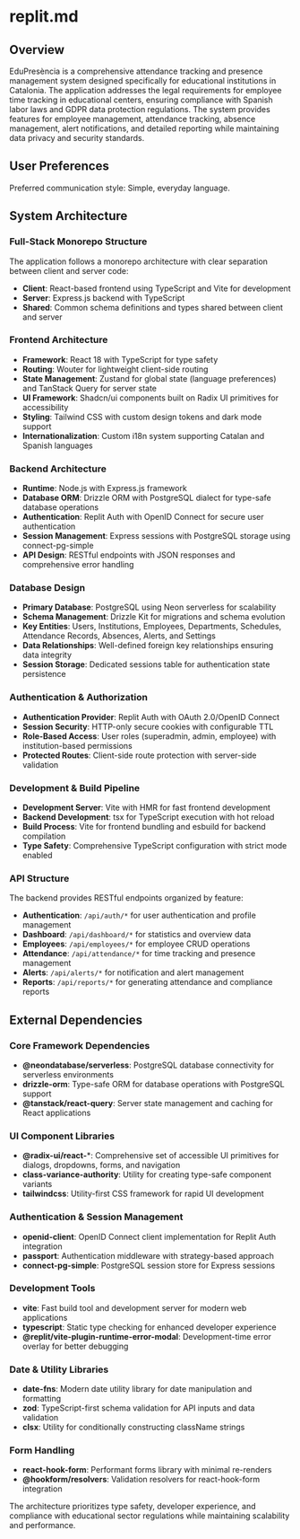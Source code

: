 # replit.md

## Overview

EduPresència is a comprehensive attendance tracking and presence management system designed specifically for educational institutions in Catalonia. The application addresses the legal requirements for employee time tracking in educational centers, ensuring compliance with Spanish labor laws and GDPR data protection regulations. The system provides features for employee management, attendance tracking, absence management, alert notifications, and detailed reporting while maintaining data privacy and security standards.

## User Preferences

Preferred communication style: Simple, everyday language.

## System Architecture

### Full-Stack Monorepo Structure
The application follows a monorepo architecture with clear separation between client and server code:
- **Client**: React-based frontend using TypeScript and Vite for development
- **Server**: Express.js backend with TypeScript
- **Shared**: Common schema definitions and types shared between client and server

### Frontend Architecture
- **Framework**: React 18 with TypeScript for type safety
- **Routing**: Wouter for lightweight client-side routing
- **State Management**: Zustand for global state (language preferences) and TanStack Query for server state
- **UI Framework**: Shadcn/ui components built on Radix UI primitives for accessibility
- **Styling**: Tailwind CSS with custom design tokens and dark mode support
- **Internationalization**: Custom i18n system supporting Catalan and Spanish languages

### Backend Architecture
- **Runtime**: Node.js with Express.js framework
- **Database ORM**: Drizzle ORM with PostgreSQL dialect for type-safe database operations
- **Authentication**: Replit Auth with OpenID Connect for secure user authentication
- **Session Management**: Express sessions with PostgreSQL storage using connect-pg-simple
- **API Design**: RESTful endpoints with JSON responses and comprehensive error handling

### Database Design
- **Primary Database**: PostgreSQL using Neon serverless for scalability
- **Schema Management**: Drizzle Kit for migrations and schema evolution
- **Key Entities**: Users, Institutions, Employees, Departments, Schedules, Attendance Records, Absences, Alerts, and Settings
- **Data Relationships**: Well-defined foreign key relationships ensuring data integrity
- **Session Storage**: Dedicated sessions table for authentication state persistence

### Authentication & Authorization
- **Authentication Provider**: Replit Auth with OAuth 2.0/OpenID Connect
- **Session Security**: HTTP-only secure cookies with configurable TTL
- **Role-Based Access**: User roles (superadmin, admin, employee) with institution-based permissions
- **Protected Routes**: Client-side route protection with server-side validation

### Development & Build Pipeline
- **Development Server**: Vite with HMR for fast frontend development
- **Backend Development**: tsx for TypeScript execution with hot reload
- **Build Process**: Vite for frontend bundling and esbuild for backend compilation
- **Type Safety**: Comprehensive TypeScript configuration with strict mode enabled

### API Structure
The backend provides RESTful endpoints organized by feature:
- **Authentication**: `/api/auth/*` for user authentication and profile management
- **Dashboard**: `/api/dashboard/*` for statistics and overview data
- **Employees**: `/api/employees/*` for employee CRUD operations
- **Attendance**: `/api/attendance/*` for time tracking and presence management
- **Alerts**: `/api/alerts/*` for notification and alert management
- **Reports**: `/api/reports/*` for generating attendance and compliance reports

## External Dependencies

### Core Framework Dependencies
- **@neondatabase/serverless**: PostgreSQL database connectivity for serverless environments
- **drizzle-orm**: Type-safe ORM for database operations with PostgreSQL support
- **@tanstack/react-query**: Server state management and caching for React applications

### UI Component Libraries
- **@radix-ui/react-***: Comprehensive set of accessible UI primitives for dialogs, dropdowns, forms, and navigation
- **class-variance-authority**: Utility for creating type-safe component variants
- **tailwindcss**: Utility-first CSS framework for rapid UI development

### Authentication & Session Management
- **openid-client**: OpenID Connect client implementation for Replit Auth integration
- **passport**: Authentication middleware with strategy-based approach
- **connect-pg-simple**: PostgreSQL session store for Express sessions

### Development Tools
- **vite**: Fast build tool and development server for modern web applications
- **typescript**: Static type checking for enhanced developer experience
- **@replit/vite-plugin-runtime-error-modal**: Development-time error overlay for better debugging

### Date & Utility Libraries
- **date-fns**: Modern date utility library for date manipulation and formatting
- **zod**: TypeScript-first schema validation for API inputs and data validation
- **clsx**: Utility for conditionally constructing className strings

### Form Handling
- **react-hook-form**: Performant forms library with minimal re-renders
- **@hookform/resolvers**: Validation resolvers for react-hook-form integration

The architecture prioritizes type safety, developer experience, and compliance with educational sector regulations while maintaining scalability and performance.